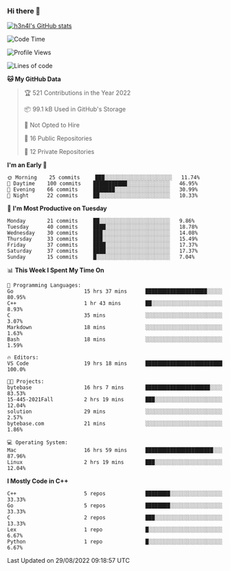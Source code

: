 ### Hi there 👋

[![h3n4l's GitHub stats](https://github-readme-stats.vercel.app/api?username=h3n4l&count_private=true&show_icons=true&theme=radical)](https://github.com/h3n4l/github-readme-stats)

<!--START_SECTION:waka-->
![Code Time](http://img.shields.io/badge/Code%20Time-624%20hrs%2049%20mins-blue)

![Profile Views](http://img.shields.io/badge/Profile%20Views-0-blue)

![Lines of code](https://img.shields.io/badge/From%20Hello%20World%20I%27ve%20Written-43%20Thousand%20lines%20of%20code-blue)

**🐱 My GitHub Data** 

> 🏆 521 Contributions in the Year 2022
 > 
> 📦 99.1 kB Used in GitHub's Storage 
 > 
> 🚫 Not Opted to Hire
 > 
> 📜 16 Public Repositories 
 > 
> 🔑 12 Private Repositories  
 > 
**I'm an Early 🐤** 

```text
🌞 Morning    25 commits     ███░░░░░░░░░░░░░░░░░░░░░░   11.74% 
🌆 Daytime    100 commits    ███████████░░░░░░░░░░░░░░   46.95% 
🌃 Evening    66 commits     ███████░░░░░░░░░░░░░░░░░░   30.99% 
🌙 Night      22 commits     ██░░░░░░░░░░░░░░░░░░░░░░░   10.33%

```
📅 **I'm Most Productive on Tuesday** 

```text
Monday       21 commits     ██░░░░░░░░░░░░░░░░░░░░░░░   9.86% 
Tuesday      40 commits     ████░░░░░░░░░░░░░░░░░░░░░   18.78% 
Wednesday    30 commits     ███░░░░░░░░░░░░░░░░░░░░░░   14.08% 
Thursday     33 commits     ███░░░░░░░░░░░░░░░░░░░░░░   15.49% 
Friday       37 commits     ████░░░░░░░░░░░░░░░░░░░░░   17.37% 
Saturday     37 commits     ████░░░░░░░░░░░░░░░░░░░░░   17.37% 
Sunday       15 commits     █░░░░░░░░░░░░░░░░░░░░░░░░   7.04%

```


📊 **This Week I Spent My Time On** 

```text
💬 Programming Languages: 
Go                       15 hrs 37 mins      ████████████████████░░░░░   80.95% 
C++                      1 hr 43 mins        ██░░░░░░░░░░░░░░░░░░░░░░░   8.93% 
C                        35 mins             ░░░░░░░░░░░░░░░░░░░░░░░░░   3.07% 
Markdown                 18 mins             ░░░░░░░░░░░░░░░░░░░░░░░░░   1.63% 
Bash                     18 mins             ░░░░░░░░░░░░░░░░░░░░░░░░░   1.59%

🔥 Editors: 
VS Code                  19 hrs 18 mins      █████████████████████████   100.0%

🐱‍💻 Projects: 
bytebase                 16 hrs 7 mins       █████████████████████░░░░   83.53% 
15-445-2021Fall          2 hrs 19 mins       ███░░░░░░░░░░░░░░░░░░░░░░   12.04% 
solution                 29 mins             ░░░░░░░░░░░░░░░░░░░░░░░░░   2.57% 
bytebase.com             21 mins             ░░░░░░░░░░░░░░░░░░░░░░░░░   1.86%

💻 Operating System: 
Mac                      16 hrs 59 mins      ██████████████████████░░░   87.96% 
Linux                    2 hrs 19 mins       ███░░░░░░░░░░░░░░░░░░░░░░   12.04%

```

**I Mostly Code in C++** 

```text
C++                      5 repos             ████████░░░░░░░░░░░░░░░░░   33.33% 
Go                       5 repos             ████████░░░░░░░░░░░░░░░░░   33.33% 
C                        2 repos             ███░░░░░░░░░░░░░░░░░░░░░░   13.33% 
Lex                      1 repo              █░░░░░░░░░░░░░░░░░░░░░░░░   6.67% 
Python                   1 repo              █░░░░░░░░░░░░░░░░░░░░░░░░   6.67%

```



 Last Updated on 29/08/2022 09:18:57 UTC
<!--END_SECTION:waka-->

